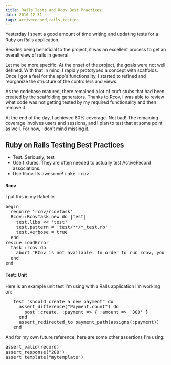 ```yaml
---
title: Rails Tests and Rcov Best Practices
date: 2010-12-31
tags: activerecord,rails,testing
---
```

Yesterday I spent a good amount of time writing and updating tests for a Ruby on Rails application.

Besides being beneficial to the project, it was an excellent process to get an overall view of rails in general.

Let me be more specific. At the onset of the project, the goals were not well defined. With that in mind, I rapidly prototyped a concept with scaffolds. Once I got a feel for the app's functionality, I started to refined and reorganize the structure of the controllers and views.

As the codebase matured, there remained a lot of cruft stubs that had been created by the scaffolding generators. Thanks to Rcov, I was able to review what code was not getting tested by my required functionality and then remove it.

At the end of the day, I achieved 80% coverage. Not bad! The remaining coverage involves users and sessions, and I plan to test that at some point as well. For now, I don't mind missing it.

## Ruby on Rails Testing Best Practices

* Test. Seriously, test.
* Use fixtures. They are often needed to actually test ActiveRecord associations.
* Use Rcov. Its awesome! <tt>rake rcov</tt>

#### Rcov

I put this in my Rakefile:

<pre class="sh_ruby">
begin
  require 'rcov/rcovtask'
  Rcov::RcovTask.new do |test|
    test.libs << 'test'
    test.pattern = 'test/**/*_test.rb'
    test.verbose = true
  end
rescue LoadError
  task :rcov do
    abort "RCov is not available. In order to run rcov, you must: sudo gem install spicycode-rcov"
  end
end
</pre>

#### Test::Unit

Here is an example unit test I'm using with a Rails application I'm working on:

<pre class="sh_ruby">
   test "should create a new payment" do
     assert_difference("Payment.count") do
       post :create, :payment => { :amount => '300' }
     end
     assert_redirected_to payment_path(assigns(:payment))
   end
</pre>

And for my own future reference, here are some other assertions I'm using:

<pre class="sh_ruby">
assert_valid(record)
assert_response("200")
assert_template("mytemplate")
</pre>

